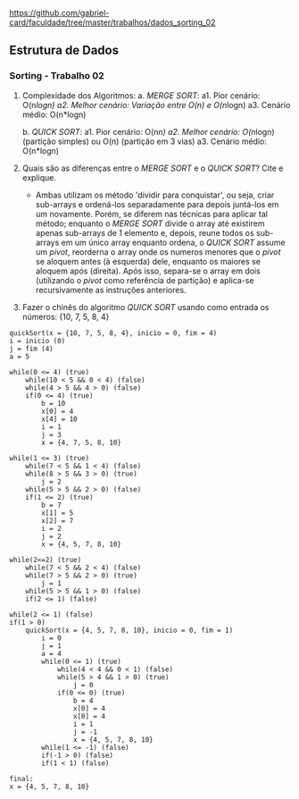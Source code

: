 https://github.com/gabriel-card/faculdade/tree/master/trabalhos/dados_sorting_02

## Estrutura de Dados
### Sorting - Trabalho 02

1. Complexidade dos Algoritmos:
    a. *MERGE SORT*: 
        a1. Pior cenário: O(n*logn)
        a2. Melhor cenário: Variação entre O(n) e O(n*logn)
        a3. Cenário médio: O(n*logn)

    b. *QUICK SORT*:
        a1. Pior cenário: O(n*n)
        a2. Melhor cenário: O(n*logn) (partição simples) ou O(n) (partição em 3 vias)
        a3. Cenário médio: O(n*logn)

2. Quais são as diferenças entre o *MERGE SORT* e o *QUICK SORT*? Cite e explique.
    - Ambas utilizam os método 'dividir para conquistar', ou seja, criar sub-arrays e ordená-los separadamente para depois juntá-los em um novamente. Porém, se diferem nas técnicas para aplicar tal método; enquanto o *MERGE SORT* divide o array até existirem apenas sub-arrays de 1 elemento e, depois, reune todos os sub-arrays em um único array enquanto ordena, o *QUICK SORT* assume um *pivot*, reorderna o array onde os numeros menores que o *pivot* se aloquem antes (à esquerda) dele, enquanto os maiores se aloquem após (direita). Após isso, separa-se o array em dois (utilizando o *pivot* como referência de partição) e aplica-se recursivamente as instruções anteriores.

3. Fazer o chinês do algoritmo *QUICK SORT* usando como entrada os números: {10, 7, 5, 8, 4}

```
quickSort(x = {10, 7, 5, 8, 4}, inicio = 0, fim = 4)
i = inicio (0)
j = fim (4)
a = 5

while(0 <= 4) (true)
    while(10 < 5 && 0 < 4) (false)
    while(4 > 5 && 4 > 0) (false)
    if(0 <= 4) (true)
        b = 10
        x[0] = 4
        x[4] = 10
        i = 1
        j = 3
        x = {4, 7, 5, 8, 10}

while(1 <= 3) (true)
    while(7 < 5 && 1 < 4) (false)
    while(8 > 5 && 3 > 0) (true)
        j = 2
    while(5 > 5 && 2 > 0) (false)
    if(1 <= 2) (true)
        b = 7
        x[1] = 5
        x[2] = 7
        i = 2
        j = 2
        x = {4, 5, 7, 8, 10}

while(2<=2) (true)
    while(7 < 5 && 2 < 4) (false)
    while(7 > 5 && 2 > 0) (true)
        j = 1
    while(5 > 5 && 1 > 0) (false)
    if(2 <= 1) (false)

while(2 <= 1) (false)
if(1 > 0)
    quickSort(x = {4, 5, 7, 8, 10}, inicio = 0, fim = 1)
        i = 0
        j = 1
        a = 4
        while(0 <= 1) (true)
            while(4 < 4 && 0 < 1) (false)
            while(5 > 4 && 1 > 0) (true)
                j = 0
            if(0 <= 0) (true)
                b = 4
                x[0] = 4
                x[0] = 4
                i = 1
                j = -1
                x = {4, 5, 7, 8, 10}
        while(1 <= -1) (false)
        if(-1 > 0) (false)
        if(1 < 1) (false)

final:
x = {4, 5, 7, 8, 10}
            
    

```


